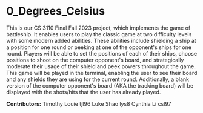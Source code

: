 # 0_Degrees_Celsius

This is our CS 3110 Final Fall 2023 project, which implements the game of battleship. It enables users to play the classic game at two difficulty levels with some modern added abilities. These abilities include shielding a ship at a position for one round or peeking at one of the opponent's ships for one round. Players will be able to set the positions of each of their ships, choose positions to shoot on the computer opponent's board, and strategically moderate their usage of their shield and peek powers throughout the game. This game will be played in the terminal, enabling the user to see their board and any shields they are using for the current round. Additionally, a blank version of the computer opponent's board (AKA the tracking board) will be displayed with the shots/hits that the user has already played.

**Contributors:**
Timothy Louie tjl96
Luke Shao lys8
Cynthia Li csl97
